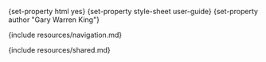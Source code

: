 {set-property html yes}
{set-property style-sheet user-guide}
{set-property author "Gary Warren King"}

<div id="header">
{include resources/navigation.md}
</div>

{include resources/shared.md}
